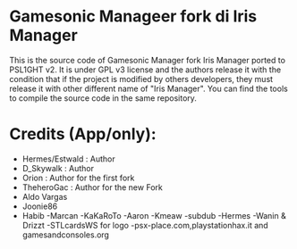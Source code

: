 Gamesonic Manageer fork di Iris Manager
=============

 

  This is the source code of Gamesonic Manager fork Iris Manager ported to PSL1GHT v2. It is under GPL v3 license and the authors
  release it with the condition that if the project is modified by others developers, they must release it
  with other different name of "Iris Manager". You can find the tools to compile the source code in the same
  repository.

  Credits (App/only):
====================

- Hermes/Estwald       : Author
- D_Skywalk            : Author
- Orion                : Author for the first fork
- TheheroGac           : Author for the new Fork
- Aldo Vargas          
- Joonie86
- Habib
 -Marcan
-KaKaRoTo
-Aaron
-Kmeaw
-subdub
-Hermes
-Wanin & Drizzt
-STLcardsWS for logo
-psx-place.com,playstationhax.it and gamesandconsoles.org









